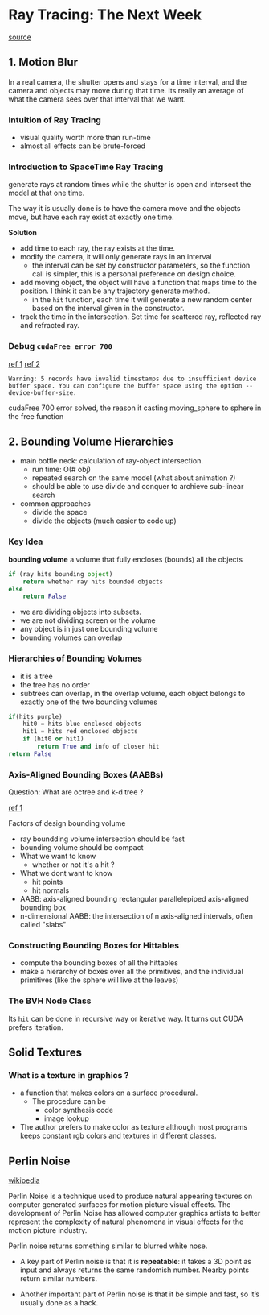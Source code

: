 # Ray Tracing: The Next Week

[source](https://raytracing.github.io/books/RayTracingTheNextWeek.html)

## 1. Motion Blur

In a real camera, the shutter opens and stays for a time interval, and the camera and objects may move during that time. Its really an average of what the camera sees over that interval that we want.

### Intuition of Ray Tracing

- visual quality worth more than run-time
- almost all effects can be brute-forced

### Introduction to SpaceTime Ray Tracing

generate rays at random times while the shutter is open and intersect the model at that one time.

The way it is usually done is to have the camera move and the objects move, but have each ray exist at exactly one time.

**Solution**

- add time to each ray, the ray exists at the time.
- modify the camera, it will only generate rays in an interval
    - the interval can be set by constructor parameters, so the function call is simpler, this is a personal preference on design choice.
- add moving object, the object will have a function that maps time to the position. I think it can be any trajectory generate method.
    - in the `hit` function, each time it will generate a new random center based on the interval given in the constructor.
- track the time in the intersection. Set time for scattered ray, reflected ray and refracted ray.

### Debug `cudaFree error 700`

[ref 1](https://stackoverflow.com/questions/58902166/why-do-i-have-insufficient-buffer-space-when-i-put-allocation-code-in-a-functi)
[ref 2](https://stackoom.com/question/3z98w/%E5%B0%86%E5%88%86%E9%85%8D%E4%BB%A3%E7%A0%81%E6%94%BE%E5%9C%A8%E5%87%BD%E6%95%B0%E4%B8%AD%E6%97%B6-%E4%B8%BA%E4%BB%80%E4%B9%88%E6%88%91%E7%9A%84%E7%BC%93%E5%86%B2%E5%8C%BA%E7%A9%BA%E9%97%B4%E4%B8%8D%E8%B6%B3)
```
Warning: 5 records have invalid timestamps due to insufficient device buffer space. You can configure the buffer space using the option --device-buffer-size.
```

cudaFree 700 error solved, the reason it casting moving_sphere to sphere in the free function

## 2. Bounding Volume Hierarchies

- main bottle neck: calculation of ray-object intersection.
    - run time: O(# obj)
    - repeated search on the same model (what about animation ?)
    - should be able to use divide and conquer to archieve sub-linear search
- common approaches
    - divide the space
    - divide the objects (much easier to code up)

### Key Idea

**bounding volume** a volume that fully encloses (bounds) all the objects

```python
if (ray hits bounding object)
    return whether ray hits bounded objects 
else
    return False
```

- we are dividing objects into subsets.
- we are not dividing screen or the volume
- any object is in just one bounding volume
- bounding volumes can overlap

### Hierarchies of Bounding Volumes

- it is a tree
- the tree has no order
- subtrees can overlap, in the overlap volume, each object belongs to exactly one of the two bounding volumes

```python
if(hits purple)
    hit0 = hits blue enclosed objects
    hit1 = hits red enclosed objects
    if (hit0 or hit1)
        return True and info of closer hit
return False
```

### Axis-Aligned Bounding Boxes (AABBs)

Question: What are octree and k-d tree ?

[ref 1](https://www.gamedev.net/forums/topic/289728-octrees-vs-kd-trees/)

Factors of design bounding volume

- ray boundding volume intersection should be fast
- bounding volume should be compact
- What we want to know 
    - whether or not it's a hit ?
- What we dont want to know
    - hit points
    - hit normals
- AABB: axis-aligned bounding rectangular parallelepiped axis-aligned bounding box
- n-dimensional AABB: the intersection of n axis-aligned intervals, often called "slabs"

### Constructing Bounding Boxes for Hittables

- compute the bounding boxes of all the hittables
- make a hierarchy of boxes over all the primitives, and the individual primitives (like the sphere will live at the leaves)

### The BVH Node Class

Its `hit` can be done in recursive way or iterative way. It turns out CUDA prefers iteration.

## Solid Textures

### What is a texture in graphics ?

- a function that makes colors on a surface procedural.
    - The procedure can be
        - color synthesis code 
        - image lookup
- The author prefers to make color as texture although most programs keeps constant rgb colors and textures in different classes.

## Perlin Noise

[wikipedia](https://en.wikipedia.org/wiki/Perlin_noise)


Perlin Noise is a technique used to produce natural appearing textures on computer generated surfaces for motion picture visual effects. The development of Perlin Noise has allowed computer graphics artists to better represent the complexity of natural phenomena in visual effects for the motion picture industry.


Perlin noise returns something similar to blurred white nose.

- A key part of Perlin noise is that it is **repeatable**: it takes a 3D point as input and always returns the same randomish number. Nearby points return similar numbers. 

- Another important part of Perlin noise is that it be simple and fast, so it’s usually done as a hack.